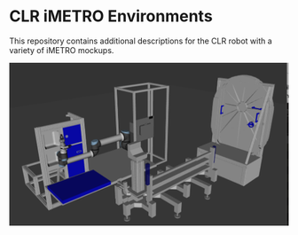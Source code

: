 # CLR iMETRO Environments

This repository contains additional descriptions for the CLR robot with a variety of iMETRO mockups.

![CLR with environment mockups](./clr_with_environment.png)
